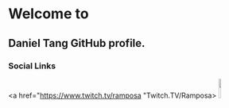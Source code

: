# Welcome to
## Daniel Tang GitHub profile.

### Social Links

<a href="https://www.twitch.tv/ramposa "Twitch.TV/Ramposa>
  <img src="https://upload.wikimedia.org/wikipedia/commons/2/26/Twitch_logo.svg" width="10%">
</a>

